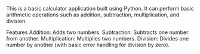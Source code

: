 This is a basic calculator application built using Python. It can perform basic arithmetic operations such as addition, subtraction, multiplication, and division.

Features
Addition: Adds two numbers.
Subtraction: Subtracts one number from another.
Multiplication: Multiplies two numbers.
Division: Divides one number by another (with basic error handling for division by zero).
